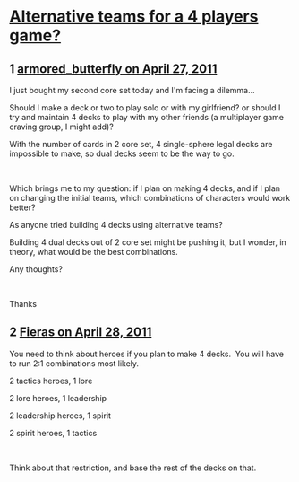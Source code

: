 # [Alternative teams for a 4 players game?](https://community.fantasyflightgames.com/topic/45907-alternative-teams-for-a-4-players-game/)

## 1 [armored_butterfly on April 27, 2011](https://community.fantasyflightgames.com/topic/45907-alternative-teams-for-a-4-players-game/?do=findComment&comment=460202)

I just bought my second core set today and I'm facing a dilemma...

Should I make a deck or two to play solo or with my girlfriend? or should I try and maintain 4 decks to play with my other friends (a multiplayer game craving group, I might add)?

With the number of cards in 2 core set, 4 single-sphere legal decks are impossible to make, so dual decks seem to be the way to go.

 

Which brings me to my question: if I plan on making 4 decks, and if I plan on changing the initial teams, which combinations of characters would work better?

As anyone tried building 4 decks using alternative teams?

Building 4 dual decks out of 2 core set might be pushing it, but I wonder, in theory, what would be the best combinations.

Any thoughts?

 

Thanks

## 2 [Fieras on April 28, 2011](https://community.fantasyflightgames.com/topic/45907-alternative-teams-for-a-4-players-game/?do=findComment&comment=460579)

You need to think about heroes if you plan to make 4 decks.  You will have to run 2:1 combinations most likely.

2 tactics heroes, 1 lore

2 lore heroes, 1 leadership

2 leadership heroes, 1 spirit

2 spirit heroes, 1 tactics

 

Think about that restriction, and base the rest of the decks on that.

